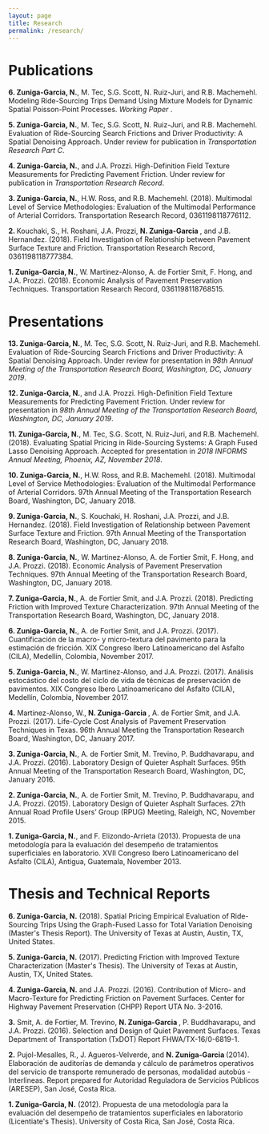 ```yaml
---
layout: page
title: Research
permalink: /research/
---
```


# Publications

<b> 6. Zuniga-Garcia, N.</b>, M. Tec, S.G. Scott, N. Ruiz-Juri, and R.B. Machemehl. Modeling Ride-Sourcing Trips Demand Using Mixture Models for Dynamic Spatial Poisson-Point Processes. <i> Working Paper </i>. 

<b> 5. Zuniga-Garcia, N.</b>, M. Tec, S.G. Scott, N. Ruiz-Juri, and R.B. Machemehl. Evaluation of Ride-Sourcing Search Frictions and Driver Productivity: A Spatial Denoising Approach. Under review for publication in <i>Transportation Research Part C</i>.  

<b> 4. Zuniga-Garcia, N.</b>, and J.A. Prozzi. High-Definition Field Texture Measurements for Predicting Pavement Friction. Under review for publication in <i>Transportation Research Record</i>. 

<b> 3. Zuniga-Garcia, N.</b>, H.W. Ross, and R.B. Machemehl. (2018). Multimodal Level of Service Methodologies: Evaluation of the Multimodal Performance of Arterial Corridors. Transportation Research Record, 0361198118776112.

<b> 2. </b> Kouchaki, S., H. Roshani, J.A. Prozzi, <b> N. Zuniga-Garcia </b>, and J.B. Hernandez. (2018). Field Investigation of Relationship between Pavement Surface Texture and Friction. Transportation Research Record, 0361198118777384.

<b> 1. Zuniga-Garcia, N.</b>, W. Martinez-Alonso, A. de Fortier Smit, F. Hong, and J.A. Prozzi. (2018). Economic Analysis of Pavement Preservation Techniques. Transportation Research Record, 0361198118768515.

# Presentations

<b> 13. Zuniga-Garcia, N.</b>, M. Tec, S.G. Scott, N. Ruiz-Juri, and R.B. Machemehl. Evaluation of Ride-Sourcing Search Frictions and Driver Productivity: A Spatial Denoising Approach. Under review for presentation in <i>98th Annual Meeting of the Transportation Research Board, Washington, DC, January 2019</i>.  

<b> 12. Zuniga-Garcia, N.</b>, and J.A. Prozzi. High-Definition Field Texture Measurements for Predicting Pavement Friction. Under review for presentation in <i> 98th Annual Meeting of the Transportation Research Board, Washington, DC, January 2019</i>.

<b> 11. Zuniga-Garcia, N.</b>, M. Tec, S.G. Scott, N. Ruiz-Juri, and R.B. Machemehl. (2018). Evaluating Spatial Pricing in Ride-Sourcing Systems: A
Graph Fused Lasso Denoising Approach. Accepted for presentation in <i> 2018 INFORMS Annual Meeting, Phoenix, AZ, November 2018</i>.

<b> 10. Zuniga-Garcia, N.</b>, H.W. Ross, and R.B. Machemehl. (2018). Multimodal Level of Service Methodologies: Evaluation of the Multimodal Performance of Arterial Corridors. 97th Annual Meeting of the Transportation Research Board, Washington, DC, January 2018.

<b> 9. Zuniga-Garcia, N.</b>, S. Kouchaki, H. Roshani, J.A. Prozzi, and J.B. Hernandez. (2018). Field Investigation of Relationship between Pavement Surface Texture and Friction. 97th Annual Meeting of the Transportation Research Board, Washington, DC, January 2018.

<b> 8. Zuniga-Garcia, N.</b>, W. Martinez-Alonso, A. de Fortier Smit, F. Hong, and J.A. Prozzi. (2018). Economic Analysis of Pavement Preservation Techniques. 97th Annual Meeting of the Transportation Research Board, Washington, DC, January 2018.

<b> 7. Zuniga-Garcia, N.</b>, A. de Fortier Smit, and J.A. Prozzi. (2018). Predicting Friction with Improved Texture Characterization. 97th Annual Meeting of the Transportation Research Board, Washington, DC, January 2018.
 
<b> 6. Zuniga-Garcia, N.</b>, A. de Fortier Smit, and J.A. Prozzi. (2017). Cuantificación de la macro- y micro-textura del pavimento para la estimación de fricción. XIX Congreso Ibero Latinoamericano del Asfalto (CILA), Medellín, Colombia, November 2017.

<b> 5. Zuniga-Garcia, N.</b>, W. Martinez-Alonso, and J.A. Prozzi. (2017). Análisis estocástico del costo del ciclo de vida de técnicas de preservación de pavimentos. XIX Congreso Ibero Latinoamericano del Asfalto (CILA), Medellín, Colombia, November 2017.

<b>4.</b> Martinez-Alonso, W., <b>N. Zuniga-Garcia </b>, A. de Fortier Smit, and J.A. Prozzi. (2017). Life-Cycle Cost Analysis of Pavement Preservation Techniques in Texas. 96th Annual Meeting the Transportation Research Board, Washington, DC, January 2017.

<b> 3. Zuniga-Garcia, N.</b>, A. de Fortier Smit, M. Trevino, P. Buddhavarapu,  and J.A. Prozzi. (2016). Laboratory Design of Quieter Asphalt Surfaces. 95th Annual Meeting of the Transportation Research Board, Washington, DC, January 2016.

<b> 2. Zuniga-Garcia, N.</b>, A. de Fortier Smit, M. Trevino, P. Buddhavarapu,  and J.A. Prozzi. (2015). Laboratory Design of Quieter Asphalt Surfaces. 27th Annual Road Profile Users’ Group (RPUG) Meeting, Raleigh, NC, November 2015.

<b> 1. Zuniga-Garcia, N.</b>, and F. Elizondo-Arrieta (2013). Propuesta de una metodología para la evaluación del desempeño de tratamientos superficiales en laboratorio. XVII Congreso Ibero Latinoamericano del Asfalto (CILA), Antigua, Guatemala, November 2013.


# Thesis and Technical Reports


<b> 6. Zuniga-Garcia, N.</b> (2018). Spatial Pricing Empirical Evaluation of Ride-Sourcing
Trips Using the Graph-Fused Lasso for Total Variation Denoising (Master's Thesis Report). The University of Texas at Austin, Austin, TX, United States.

<b> 5. Zuniga-Garcia, N.</b> (2017). Predicting Friction with Improved Texture Characterization (Master's Thesis). The University of Texas at Austin, Austin, TX, United States. 

<b> 4. Zuniga-Garcia, N.</b> and J.A. Prozzi. (2016). Contribution of Micro- and Macro-Texture for Predicting Friction on Pavement Surfaces. Center for Highway Pavement Preservation (CHPP) Report UTA No. 3-2016.

<b>3.</b> Smit, A. de Fortier, M. Trevino, <b> N. Zuniga-Garcia </b>, P. Buddhavarapu,  and J.A. Prozzi. (2016). Selection	and	Design	of	Quiet	Pavement Surfaces. Texas Department of Transportation (TxDOT) Report FHWA/TX-16/0-6819-1.

<b>2.</b> Pujol-Mesalles, R., J. Agueros-Velverde, and <b> N. Zuniga-Garcia </b> (2014). Elaboración de auditorías de demanda y cálculo de parámetros operativos del servicio de transporte remunerado de personas, modalidad autobús - Interlineas. Report prepared for  Autoridad Reguladora de Servicios Públicos (ARESEP), San José, Costa Rica.

<b> 1. Zuniga-Garcia, N.</b> (2012). Propuesta de una metodología para la evaluación del desempeño de tratamientos superficiales en laboratorio (Licentiate's Thesis). University of Costa Rica, San José, Costa Rica.
